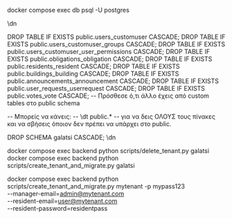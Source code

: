 docker compose exec db psql -U postgres

\dn


DROP TABLE IF EXISTS public.users_customuser CASCADE;
DROP TABLE IF EXISTS public.users_customuser_groups CASCADE;
DROP TABLE IF EXISTS public.users_customuser_user_permissions CASCADE;
DROP TABLE IF EXISTS public.obligations_obligation CASCADE;
DROP TABLE IF EXISTS public.residents_resident CASCADE;
DROP TABLE IF EXISTS public.buildings_building CASCADE;
DROP TABLE IF EXISTS public.announcements_announcement CASCADE;
DROP TABLE IF EXISTS public.user_requests_userrequest CASCADE;
DROP TABLE IF EXISTS public.votes_vote CASCADE;
-- Πρόσθεσε ό,τι άλλο έχεις από custom tables στο public schema

-- Μπορείς να κάνεις:
-- \dt public.*
-- για να δεις ΟΛΟΥΣ τους πίνακες και να σβήσεις όποιον δεν πρέπει να υπάρχει στο public.




DROP SCHEMA galatsi CASCADE;
\dn


docker compose exec backend python scripts/delete_tenant.py galatsi
docker compose exec backend python scripts/create_tenant_and_migrate.py galatsi


docker compose exec backend python scripts/create_tenant_and_migrate.py mytenant -p mypass123 \
    --manager-email=admin@mytenant.com \
    --resident-email=user@mytenant.com \
    --resident-password=residentpass
